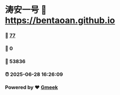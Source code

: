 # 涛安一号 :link: https://bentaoan.github.io 
### :page_facing_up: [77](https://bentaoan.github.io/tag.html) 
### :speech_balloon: 0 
### :hibiscus: 53836 
### :alarm_clock: 2025-06-28 16:26:09 
### Powered by :heart: [Gmeek](https://github.com/Meekdai/Gmeek)
